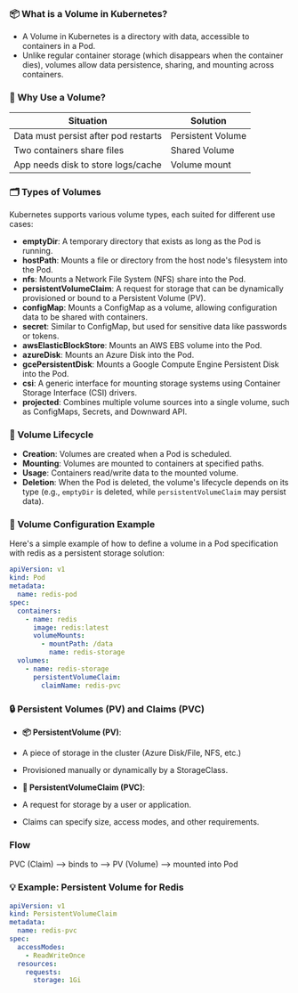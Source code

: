 ### 📦 What is a Volume in Kubernetes?

- A Volume in Kubernetes is a directory with data, accessible to containers in a Pod.
- Unlike regular container storage (which disappears when the container dies), volumes allow data persistence, sharing, and mounting across containers.

### 🧩 Why Use a Volume?

| Situation                            | Solution          |
| ------------------------------------ | ----------------- |
| Data must persist after pod restarts | Persistent Volume |
| Two containers share files           | Shared Volume     |
| App needs disk to store logs/cache   | Volume mount      |

### 🗂️ Types of Volumes

Kubernetes supports various volume types, each suited for different use cases:

- **emptyDir**: A temporary directory that exists as long as the Pod is running.
- **hostPath**: Mounts a file or directory from the host node's filesystem into the Pod.
- **nfs**: Mounts a Network File System (NFS) share into the Pod.
- **persistentVolumeClaim**: A request for storage that can be dynamically provisioned or bound to a Persistent Volume (PV).
- **configMap**: Mounts a ConfigMap as a volume, allowing configuration data to be shared with containers.
- **secret**: Similar to ConfigMap, but used for sensitive data like passwords or tokens.
- **awsElasticBlockStore**: Mounts an AWS EBS volume into the Pod.
- **azureDisk**: Mounts an Azure Disk into the Pod.
- **gcePersistentDisk**: Mounts a Google Compute Engine Persistent Disk into the Pod.
- **csi**: A generic interface for mounting storage systems using Container Storage Interface (CSI) drivers.
- **projected**: Combines multiple volume sources into a single volume, such as ConfigMaps, Secrets, and Downward API.

### 🔄 Volume Lifecycle

- **Creation**: Volumes are created when a Pod is scheduled.
- **Mounting**: Volumes are mounted to containers at specified paths.
- **Usage**: Containers read/write data to the mounted volume.
- **Deletion**: When the Pod is deleted, the volume's lifecycle depends on its type
  (e.g., `emptyDir` is deleted, while `persistentVolumeClaim` may persist data).

### 📜 Volume Configuration Example

Here's a simple example of how to define a volume in a Pod specification with redis as a persistent storage solution:

```yaml
apiVersion: v1
kind: Pod
metadata:
  name: redis-pod
spec:
  containers:
    - name: redis
      image: redis:latest
      volumeMounts:
        - mountPath: /data
          name: redis-storage
  volumes:
    - name: redis-storage
      persistentVolumeClaim:
        claimName: redis-pvc
```

### 🔒 Persistent Volumes (PV) and Claims (PVC)

- **📦 PersistentVolume (PV)**:
- A piece of storage in the cluster (Azure Disk/File, NFS, etc.)
- Provisioned manually or dynamically by a StorageClass.

- **📄 PersistentVolumeClaim (PVC)**:
- A request for storage by a user or application.
- Claims can specify size, access modes, and other requirements.

### Flow

PVC (Claim) --> binds to --> PV (Volume) --> mounted into Pod

### 💡 Example: Persistent Volume for Redis

```yaml
apiVersion: v1
kind: PersistentVolumeClaim
metadata:
  name: redis-pvc
spec:
  accessModes:
    - ReadWriteOnce
  resources:
    requests:
      storage: 1Gi
```

